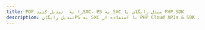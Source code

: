 ---title: PDF را به  تبدیل کنیدSXC، PS به SXC مبدل رایگان یا PHP SDKdescription: تبدیل رایگانPS به SXC با استفاده از PHP Cloud APIs & SDK همچنین اسناد PDF را در Cloud ایجاد، ویرایش و رندر کنید.---